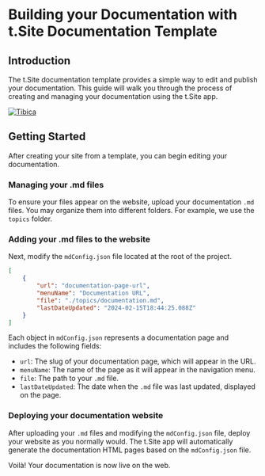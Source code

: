 # Building your Documentation with t.Site Documentation Template

## Introduction
The t.Site documentation template provides a simple way to edit and publish your documentation. This guide will walk you through the process of creating and managing your documentation using the t.Site app.

[![Tibica](https://i.postimg.cc/FHbHtJqb/Group-182.png)](https://postimg.cc/sMXr7131)

## Getting Started
After creating your site from a template, you can begin editing your documentation.

### Managing your .md files
To ensure your files appear on the website, upload your documentation `.md` files. You may organize them into different folders. For example, we use the `topics` folder.

### Adding your .md files to the website
Next, modify the `mdConfig.json` file located at the root of the project. 

```json
[
    {
        "url": "documentation-page-url",
        "menuName": "Documentation URL",
        "file": "./topics/documentation.md",
        "lastDateUpdated": "2024-02-15T18:44:25.088Z"
    }
]
```

Each object in `mdConfig.json` represents a documentation page and includes the following fields:

* `url`: The slug of your documentation page, which will appear in the URL.
* `menuName`: The name of the page as it will appear in the navigation menu.
* `file`: The path to your `.md` file.
* `lastDateUpdated`: The date when the `.md` file was last updated, displayed on the page.

### Deploying your documentation website
After uploading your `.md` files and modifying the `mdConfig.json` file, deploy your website as you normally would. The t.Site app will automatically generate the documentation HTML pages based on the `mdConfig.json` file.

Voilà! Your documentation is now live on the web.
